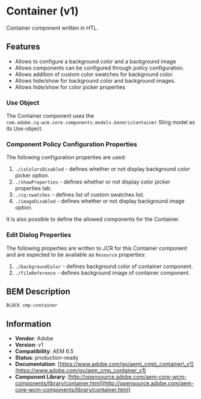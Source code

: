 <!--
Copyright 2019 Adobe Systems Incorporated

Licensed under the Apache License, Version 2.0 (the "License");
you may not use this file except in compliance with the License.
You may obtain a copy of the License at

    http://www.apache.org/licenses/LICENSE-2.0

Unless required by applicable law or agreed to in writing, software
distributed under the License is distributed on an "AS IS" BASIS,
WITHOUT WARRANTIES OR CONDITIONS OF ANY KIND, either express or implied.
See the License for the specific language governing permissions and
limitations under the License.
-->
Container (v1)
====
Container component written in HTL.

## Features

* Allows to configure a background color and a background image
* Allows components can be configured through policy configuration.
* Allows addition of custom color swatches for background color.
* Allows hide/show for background color and background images.
* Allows hide/show for color picker properties

### Use Object
The Container component uses the `com.adobe.cq.wcm.core.components.models.GenericContainer` Sling model as its Use-object.

### Component Policy Configuration Properties
The following configuration properties are used:

1. `./isColorsDisabled` - defines whether or not display background color picker option.
2. `./showProperties` -  defines whether or not display color picker properties tab.
3. `./cq:swatches` - defines list of custom swatches list.
3. `./imageDisabled` - defines whether or not display background image option.

It is also possible to define the allowed components for the Container.

### Edit Dialog Properties
The following properties are written to JCR for this Container component and are expected to be available as `Resource` properties:

1. `./backgroundColor` - defines background color of container component.
2. `./fileReference` - defines background image of container component.

## BEM Description
```
BLOCK cmp-container
```


## Information
* **Vendor**: Adobe
* **Version**: v1
* **Compatibility**: AEM 6.5
* **Status**: production-ready
* **Documentation**: [https://www.adobe.com/go/aem\_cmp\_container\_v1](https://www.adobe.com/go/aem_cmp_container_v1)
* **Component Library**: [http://opensource.adobe.com/aem-core-wcm-components/library/container.html](http://opensource.adobe.com/aem-core-wcm-components/library/container.html)
